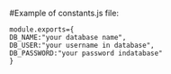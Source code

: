 #Example of constants.js file:
```
module.exports={
DB_NAME:"your database name",
DB_USER:"your username in database",
DB_PASSWORD:"your password indatabase"
}
```